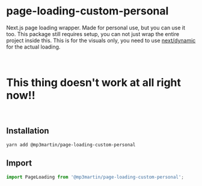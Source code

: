 # page-loading-custom-personal
  Next.js page loading wrapper. Made for personal use, but you can use it too. This package still requires setup, you can not just wrap the entire project inside this. This is for the visuals only, you need to use [next/dynamic](https://nextjs.org/docs/advanced-features/dynamic-import) for the actual loading.

<br>

# **This thing doesn't work at all right now!!**

<br>

## Installation

```
yarn add @mp3martin/page-loading-custom-personal
```

## Import

```js
import PageLoading from '@mp3martin/page-loading-custom-personal';
```
